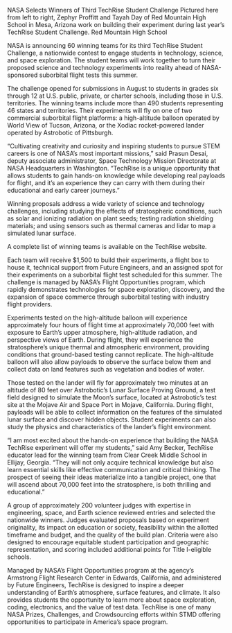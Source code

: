NASA Selects Winners of Third TechRise Student Challenge 
 Pictured here from left to right, Zephyr Proffitt and Tayah Day of Red Mountain High School in Mesa, Arizona work on building their experiment during last year’s TechRise Student Challenge. Red Mountain High School

NASA is announcing 60 winning teams for its third TechRise Student Challenge, a nationwide contest to engage students in technology, science, and space exploration. The student teams will work together to turn their proposed science and technology experiments into reality ahead of NASA-sponsored suborbital flight tests this summer.

The challenge opened for submissions in August to students in grades six through 12 at U.S. public, private, or charter schools, including those in U.S. territories. The winning teams include more than 490 students representing 46 states and territories. Their experiments will fly on one of two commercial suborbital flight platforms: a high-altitude balloon operated by World View of Tucson, Arizona, or the Xodiac rocket-powered lander operated by Astrobotic of Pittsburgh.

“Cultivating creativity and curiosity and inspiring students to pursue STEM careers is one of NASA’s most important missions,” said Prasun Desai, deputy associate administrator, Space Technology Mission Directorate at NASA Headquarters in Washington. “TechRise is a unique opportunity that allows students to gain hands-on knowledge while developing real payloads for flight, and it’s an experience they can carry with them during their educational and early career journeys.”

Winning proposals address a wide variety of science and technology challenges, including studying the effects of stratospheric conditions, such as solar and ionizing radiation on plant seeds; testing radiation shielding materials; and using sensors such as thermal cameras and lidar to map a simulated lunar surface.

A complete list of winning teams is available on the TechRise website.

Each team will receive $1,500 to build their experiments, a flight box to house it, technical support from Future Engineers, and an assigned spot for their experiments on a suborbital flight test scheduled for this summer. The challenge is managed by NASA’s Flight Opportunities program, which rapidly demonstrates technologies for space exploration, discovery, and the expansion of space commerce through suborbital testing with industry flight providers.

Experiments tested on the high-altitude balloon will experience approximately four hours of flight time at approximately 70,000 feet with exposure to Earth’s upper atmosphere, high-altitude radiation, and perspective views of Earth. During flight, they will experience the stratosphere’s unique thermal and atmospheric environment, providing conditions that ground-based testing cannot replicate. The high-altitude balloon will also allow payloads to observe the surface below them and collect data on land features such as vegetation and bodies of water.

Those tested on the lander will fly for approximately two minutes at an altitude of 80 feet over Astrobotic’s Lunar Surface Proving Ground, a test field designed to simulate the Moon’s surface, located at Astrobotic’s test site at the Mojave Air and Space Port in Mojave, California. During flight, payloads will be able to collect information on the features of the simulated lunar surface and discover hidden objects. Student experiments can also study the physics and characteristics of the lander’s flight environment.

“I am most excited about the hands-on experience that building the NASA TechRise experiment will offer my students,” said Amy Becker, TechRise educator lead for the winning team from Clear Creek Middle School in Ellijay, Georgia. “They will not only acquire technical knowledge but also learn essential skills like effective communication and critical thinking. The prospect of seeing their ideas materialize into a tangible project, one that will ascend about 70,000 feet into the stratosphere, is both thrilling and educational.”

A group of approximately 200 volunteer judges with expertise in engineering, space, and Earth science reviewed entries and selected the nationwide winners. Judges evaluated proposals based on experiment originality, its impact on education or society, feasibility within the allotted timeframe and budget, and the quality of the build plan. Criteria were also designed to encourage equitable student participation and geographic representation, and scoring included additional points for Title I-eligible schools.

Managed by NASA’s Flight Opportunities program at the agency’s Armstrong Flight Research Center in Edwards, California, and administered by Future Engineers, TechRise is designed to inspire a deeper understanding of Earth’s atmosphere, surface features, and climate. It also provides students the opportunity to learn more about space exploration, coding, electronics, and the value of test data. TechRise is one of many NASA Prizes, Challenges, and Crowdsourcing efforts within STMD offering opportunities to participate in America’s space program.